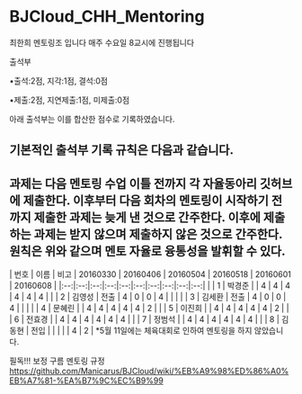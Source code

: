 # BJCloud_CHH_Mentoring
최한희 멘토링조 입니다
매주 수요일 8교시에 진행됩니다

출석부
 
 •출석:2점, 지각:1점, 결석:0점
 
 •제출:2점, 지연제출:1점, 미제출:0점
 
 아래 출석부는 이를 합산한 점수로 기록하였습니다.
 
 기본적인 출석부 기록 규칙은 다음과 같습니다.
 -------------------------------------------------------------------------------------------------------------------------------------
 과제는 다음 멘토링 수업 이틀 전까지 각 자율동아리 깃허브에 제출한다.
이후부터 다음 회차의 멘토링이 시작하기 전까지 제출한 과제는 늦게 낸 것으로 간주한다.
이후에 제출하는 과제는 받지 않으며 제출하지 않은 것으로 간주한다.
원칙은 위와 같으며 멘토 자율로 융통성을 발휘할 수 있다.
 -------------------------------------------------------------------------------------------------------------------------------------
 | 번호 | 이름 | 비고 | 20160330 | 20160406 | 20160504 | 20160518 | 20160601 | 20160608 |
|:--:|:--:|:--:|:--:|:--:|:--:|:--:|:--:|:--:|:--:|
|  | 1 | 박경준 |  | 4 | 4 | 4 | 4 | 4 | 4 |
|  | 2 | 김영성 | 전출 | 4 | 0 | 0 | 4 |   |   |
|  | 3 | 김세환 | 전출 | 4 | 0 | 0 | 4 |   |   |
|  | 4 | 문혜린 |  | 4 | 4 | 4 | 4 | 4 | 2 |
|  | 5 | 이진희 |  | 4 | 4 | 4 | 4 | 4 | 2 |
|  | 6 | 전효경 |  | 4 | 4 | 4 | 4 | 4 | 4 |
|  | 7 | 정범석 |  | 4 | 4 | 4 | 4 | 4 | 4 |
|  | 8 | 김동현 | 전입 |   |   |   |   | 4 | 2 |
*5월 11일에는 체육대회로 인하여 멘토링을 하지 않았습니다.

필독!!! 보정 구름 멘토링 규정
https://github.com/Manicarus/BJCloud/wiki/%EB%A9%98%ED%86%A0%EB%A7%81-%EA%B7%9C%EC%B9%99
